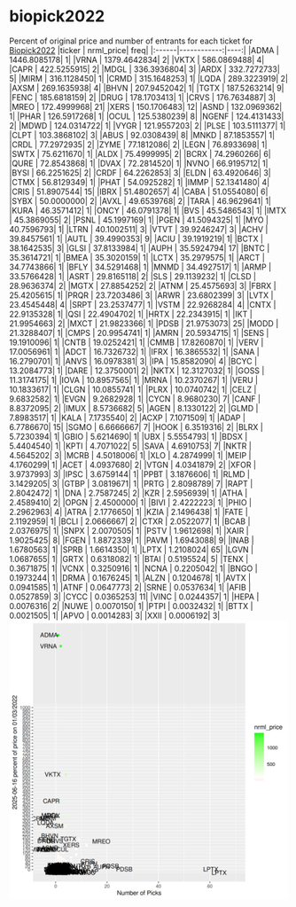 # biopick2022
Percent of original price and number of entrants for each ticket for [Biopick2022](https://twitter.com/hashtag/Biopick2022)
|ticker |   nrml_price| freq|
|:------|------------:|----:|
|ADMA   | 1446.8085178|    1|
|VRNA   | 1379.4642834|    2|
|VKTX   |  586.0869488|    4|
|CAPR   |  422.5255915|    2|
|MDGL   |  336.3936804|    3|
|ARDX   |  332.7272733|    5|
|MIRM   |  316.1128450|    1|
|CRMD   |  315.1648253|    1|
|LQDA   |  289.3223919|    2|
|AXSM   |  269.1635938|    4|
|BHVN   |  207.9452042|    1|
|TGTX   |  187.5263214|    9|
|FENC   |  185.6818159|    2|
|DRUG   |  178.1703413|    1|
|CRVS   |  176.7634887|    3|
|MREO   |  172.4999968|   21|
|XERS   |  150.1706483|   12|
|ASND   |  132.0969362|    1|
|PHAR   |  126.5917268|    1|
|OCUL   |  125.5380239|    8|
|NGENF  |  124.4131433|    2|
|MDWD   |  124.0314722|    1|
|VYGR   |  121.9557203|    2|
|PLSE   |  103.5111377|    1|
|CLPT   |  103.3868102|    3|
|ABUS   |   92.0308439|    8|
|MNKD   |   87.1853557|    1|
|CRDL   |   77.2972935|    2|
|ZYME   |   77.1812086|    2|
|LEGN   |   76.8933698|    1|
|SWTX   |   75.6211670|    1|
|ALDX   |   75.4999995|    2|
|BCRX   |   74.2960266|    6|
|QURE   |   72.8543868|    1|
|DVAX   |   72.2814520|    1|
|NVNO   |   66.9195712|    1|
|BYSI   |   66.2251625|    2|
|CRDF   |   64.2262853|    3|
|ELDN   |   63.4920646|    3|
|CTMX   |   56.8129349|    1|
|PHAT   |   54.0925282|    1|
|IMMP   |   52.1341480|    4|
|CRIS   |   51.8907544|   15|
|IBRX   |   51.4802657|    4|
|CABA   |   51.0554080|    6|
|SYBX   |   50.0000000|    2|
|AVXL   |   49.6539768|    2|
|TARA   |   46.9629641|    1|
|KURA   |   46.3571412|    1|
|ONCY   |   46.0791378|    1|
|BVS    |   45.5486543|    1|
|IMTX   |   45.3869055|    2|
|PSNL   |   45.1997169|    1|
|PGEN   |   41.5094325|    1|
|MYO    |   40.7596793|    1|
|LTRN   |   40.1002511|    3|
|VTVT   |   39.9246247|    3|
|ACHV   |   39.8457561|    1|
|AUTL   |   39.4990353|    9|
|ACIU   |   39.1919219|    1|
|BCTX   |   38.1642535|    3|
|GLSI   |   37.8133984|    1|
|AUPH   |   35.5924794|   17|
|BNTC   |   35.3614721|    1|
|BMEA   |   35.3020159|    1|
|LCTX   |   35.2979575|    1|
|ARCT   |   34.7743866|    1|
|BFLY   |   34.5291468|    1|
|MNMD   |   34.4927517|    1|
|ARMP   |   33.5766428|    1|
|ASRT   |   29.8165118|    2|
|SLS    |   29.1139232|    1|
|CLSD   |   28.9636374|    2|
|MGTX   |   27.8854252|    2|
|ATNM   |   25.4575693|    3|
|FBRX   |   25.4205615|    1|
|PRQR   |   23.7203486|    3|
|ARWR   |   23.6802399|    3|
|LVTX   |   23.4545448|    4|
|SRPT   |   23.2537477|    1|
|VSTM   |   22.9268284|    4|
|CNTX   |   22.9135328|    1|
|QSI    |   22.4904702|    1|
|HRTX   |   22.2343915|    1|
|IKT    |   21.9954663|    2|
|MXCT   |   21.9823366|    1|
|PDSB   |   21.9753073|   25|
|MODD   |   21.3288407|    1|
|CMPS   |   20.9954741|    1|
|AMRN   |   20.5934715|    1|
|SENS   |   19.1910096|    1|
|CNTB   |   19.0252421|    1|
|CMMB   |   17.8260870|    1|
|VERV   |   17.0056961|    1|
|ADCT   |   16.7326732|    1|
|IFRX   |   16.3865532|    1|
|SANA   |   16.2790701|    1|
|ANVS   |   16.0978381|    3|
|IPA    |   15.8582090|    4|
|BCYC   |   13.2084773|    1|
|DARE   |   12.3750001|    2|
|NKTX   |   12.3127032|    1|
|GOSS   |   11.3174175|    1|
|IOVA   |   10.8957565|    1|
|MRNA   |   10.2370267|    1|
|VERU   |   10.1833617|    1|
|CLGN   |   10.0855741|    1|
|PLRX   |   10.0740742|    1|
|CELZ   |    9.6832582|    1|
|EVGN   |    9.2682928|    1|
|CYCN   |    8.9680230|    7|
|CANF   |    8.8372095|    2|
|IMUX   |    8.5736682|    5|
|AGEN   |    8.1330122|    2|
|GLMD   |    7.8983517|    1|
|KALA   |    7.1735540|    2|
|ACXP   |    7.1071509|    1|
|ADAP   |    6.7786670|   15|
|SGMO   |    6.6666667|    7|
|HOOK   |    6.3519316|    2|
|BLRX   |    5.7230394|    1|
|GBIO   |    5.6214690|    1|
|UBX    |    5.5554793|    1|
|BDSX   |    5.4404540|    1|
|KPTI   |    4.7071022|    5|
|SAVA   |    4.6910753|    7|
|NKTR   |    4.5645202|    3|
|MCRB   |    4.5018006|    1|
|XLO    |    4.2874999|    1|
|MEIP   |    4.1760299|    1|
|ACET   |    4.0937680|    2|
|VTGN   |    4.0341879|    2|
|XFOR   |    3.9737993|    3|
|IPSC   |    3.6759144|    1|
|PPBT   |    3.1876606|    1|
|RLMD   |    3.1429205|    3|
|GTBP   |    3.0819671|    1|
|PRTG   |    2.8098789|    7|
|RAPT   |    2.8042472|    1|
|DNA    |    2.7587245|    2|
|KZR    |    2.5956939|    1|
|ATHA   |    2.4589410|    2|
|OPGN   |    2.4500000|    1|
|BIVI   |    2.4222223|    1|
|PHIO   |    2.2962963|    4|
|ATRA   |    2.1776650|    1|
|KZIA   |    2.1496438|    1|
|FATE   |    2.1192959|    1|
|BCLI   |    2.0666667|    2|
|CTXR   |    2.0522077|    1|
|BCAB   |    2.0376975|    1|
|SNPX   |    2.0070505|    1|
|PSTV   |    1.9612698|    1|
|XAIR   |    1.9025425|    8|
|FGEN   |    1.8872339|    1|
|PAVM   |    1.6943088|    9|
|INAB   |    1.6780563|    1|
|SPRB   |    1.6614350|    1|
|LPTX   |    1.2108024|   65|
|LGVN   |    1.0687655|    1|
|GRTX   |    0.6318082|    1|
|BTAI   |    0.5195524|    5|
|TENX   |    0.3671875|    1|
|VCNX   |    0.3250916|    1|
|NCNA   |    0.2205042|    1|
|BNGO   |    0.1973244|    1|
|DRMA   |    0.1676245|    1|
|ALZN   |    0.1204678|    1|
|AVTX   |    0.0941585|    1|
|ATNF   |    0.0647773|    2|
|SRNE   |    0.0537634|    1|
|AFIB   |    0.0527859|    3|
|CYCC   |    0.0365253|   11|
|VINC   |    0.0244357|    1|
|HEPA   |    0.0076316|    2|
|NUWE   |    0.0070150|    1|
|PTPI   |    0.0032432|    1|
|BTTX   |    0.0021505|    1|
|APVO   |    0.0014283|    3|
|XXII   |    0.0006192|    3|
![retvspicks](biopicks.png?raw=true)
